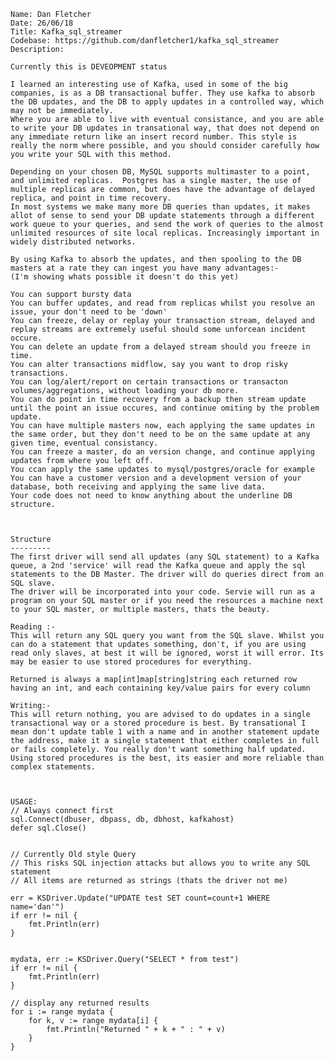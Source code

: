 	Name: Dan Fletcher
	Date: 26/06/18
	Title: Kafka_sql_streamer
	Codebase: https://github.com/danfletcher1/kafka_sql_streamer
	Description:

	Currently this is DEVEOPMENT status
    
    I learned an interesting use of Kafka, used in some of the big companies, is as a DB transactional buffer. They use kafka to absorb the DB updates, and the DB to apply updates in a controlled way, which may not be immediately.
    Where you are able to live with eventual consistance, and you are able to write your DB updates in transational way, that does not depend on any immediate return like an insert record number. This style is really the norm where possible, and you should consider carefully how you write your SQL with this method. 

    Depending on your chosen DB, MySQL supports multimaster to a point, and unlimited replicas.  Postgres has a single master, the use of multiple replicas are common, but does have the advantage of delayed replica, and point in time recovery. 
    In most systems we make many more DB queries than updates, it makes allot of sense to send your DB update statements through a different work queue to your queries, and send the work of queries to the almost unlimited resources of site local replicas. Increasingly important in widely distributed networks.

    By using Kafka to absorb the updates, and then spooling to the DB masters at a rate they can ingest you have many advantages:-
	(I'm showing whats possible it doesn't do this yet)

	You can support bursty data
	You can buffer updates, and read from replicas whilst you resolve an issue, your don't need to be 'down'
	You can freeze, delay or replay your transaction stream, delayed and replay streams are extremely useful should some unforcean incident occure.
	You can delete an update from a delayed stream should you freeze in time.
	You can alter transactions midflow, say you want to drop risky transactions.
	You can log/alert/report on certain transactions or transacton volumes/aggregations, without loading your db more.
	You can do point in time recovery from a backup then stream update until the point an issue occures, and continue omiting by the problem update.
	You can have multiple masters now, each applying the same updates in the same order, but they don't need to be on the same update at any given time, eventual consistancy.
	You can freeze a master, do an version change, and continue applying updates from where you left off.
	You ccan apply the same updates to mysql/postgres/oracle for example
	You can have a customer version and a development version of your database, both receiving and applying the same live data.
	Your code does not need to know anything about the underline DB structure. 



	Structure
	---------
	The first driver will send all updates (any SQL statement) to a Kafka queue, a 2nd 'service' will read the Kafka queue and apply the sql statements to the DB Master. The driver will do queries direct from an SQL slave.
	The driver will be incorporated into your code. Servie will run as a program on your SQL master or if you need the resources a machine next to your SQL master, or multiple masters, thats the beauty.   

	Reading :- 
	This will return any SQL query you want from the SQL slave. Whilst you can do a statement that updates something, don't, if you are using read only slaves, at best it will be ignored, worst it will error. Its may be easier to use stored procedures for everything.

	Returned is always a map[int]map[string]string each returned row having an int, and each containing key/value pairs for every column

	Writing:-
	This will return nothing, you are advised to do updates in a single transactional way or a stored procedure is best. By transational I mean don't update table 1 with a name and in another statement update the address, make it a single statement that either completes in full or fails completely. You really don't want something half updated. Using stored procedures is the best, its easier and more reliable than complex statements.  



	USAGE:
	// Always connect first
	sql.Connect(dbuser, dbpass, db, dbhost, kafkahost)
	defer sql.Close()


	// Currently Old style Query
	// This risks SQL injection attacks but allows you to write any SQL statement
	// All items are returned as strings (thats the driver not me)

	err = KSDriver.Update("UPDATE test SET count=count+1 WHERE name='dan'")
	if err != nil {
		fmt.Println(err)
	}
	

	mydata, err := KSDriver.Query("SELECT * from test")
	if err != nil {
		fmt.Println(err)
	}

	// display any returned results
	for i := range mydata {
		for k, v := range mydata[i] {
			fmt.Println("Returned " + k + " : " + v)
		}
	}